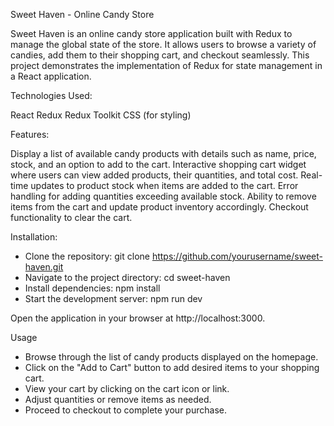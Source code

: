 Sweet Haven - Online Candy Store

Sweet Haven is an online candy store application built with Redux to manage the global state of the store. It allows users to browse a variety of candies, add them to their shopping cart, and checkout seamlessly. This project demonstrates the implementation of Redux for state management in a React application.

Technologies Used:

React
Redux
Redux Toolkit
CSS (for styling)

Features:

Display a list of available candy products with details such as name, price, stock, and an option to add to the cart.
Interactive shopping cart widget where users can view added products, their quantities, and total cost.
Real-time updates to product stock when items are added to the cart.
Error handling for adding quantities exceeding available stock.
Ability to remove items from the cart and update product inventory accordingly.
Checkout functionality to clear the cart.

Installation:

 - Clone the repository: git clone https://github.com/yourusername/sweet-haven.git
 - Navigate to the project directory: cd sweet-haven
 - Install dependencies: npm install
 - Start the development server: npm run dev
   
Open the application in your browser at http://localhost:3000.

Usage

 - Browse through the list of candy products displayed on the homepage.
 - Click on the "Add to Cart" button to add desired items to your shopping cart.
 - View your cart by clicking on the cart icon or link.
 - Adjust quantities or remove items as needed.
 - Proceed to checkout to complete your purchase.
